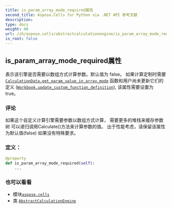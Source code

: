 ```yaml
---
title: is_param_array_mode_required属性
second_title: Aspose.Cells for Python via .NET API 参考文献
description:
type: docs
weight: 40
url: /zh/aspose.cells/abstractcalculationengine/is_param_array_mode_required/
is_root: false
---
```

## is_param_array_mode_required属性

表示该引擎是否需要以数组方式计算参数。默认值为 false。
如果计算定制时需要[`CalculationData.get_param_value_in_array_mode`](/cells/python-net/zh/aspose.cells/calculationdata/get_param_value_in_array_mode)
函数和用户尚未更新它们的定义
([`Workbook.update_custom_function_definition`](/cells/python-net/zh/aspose.cells/workbook/update_custom_function_definition)),
该属性需要设置为 true。

### 评论

如果这个自定义计算引擎需要参数以数组方式计算，
需要更多的堆栈来缓存参数树
可以递归调用Calculate()方法来计算参数的值。
出于性能考虑，请保留该属性为默认值(false)
如果没有特殊要求。
### 定义：
```python
@property
def is_param_array_mode_required(self):
    ...
```

### 也可以看看
* 模块[`aspose.cells`](../../)
* 类 [`AbstractCalculationEngine`](/cells/python-net/zh/aspose.cells/abstractcalculationengine)
